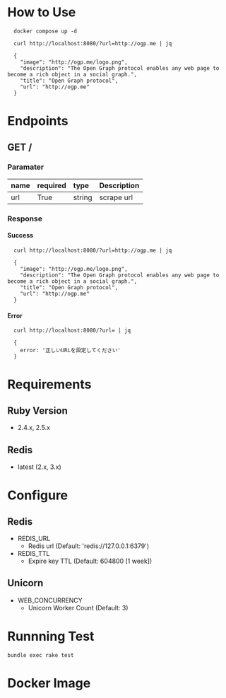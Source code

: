 # How to Use

```
  docker compose up -d
```

```
  curl http://localhost:8080/?url=http://ogp.me | jq

  {
    "image": "http://ogp.me/logo.png",
    "description": "The Open Graph protocol enables any web page to become a rich object in a social graph.",
    "title": "Open Graph protocol",
    "url": "http://ogp.me"
  }
```

# Endpoints

## GET /

### Paramater

|name|required|type|Description|
|:---|:---|:---|:---|
|url|True|string|scrape url|

### Response

#### Success

```
  curl http://localhost:8080/?url=http://ogp.me | jq

  {
    "image": "http://ogp.me/logo.png",
    "description": "The Open Graph protocol enables any web page to become a rich object in a social graph.",
    "title": "Open Graph protocol",
    "url": "http://ogp.me"
  }
```

#### Error

```
  curl http://localhost:8080/?url= | jq

  {
    error: '正しいURLを設定してください'
  }
```

# Requirements

## Ruby Version
- 2.4.x, 2.5.x

## Redis
- latest (2.x, 3.x)

# Configure

## Redis
- REDIS_URL
  - Redis url (Default: 'redis://127.0.0.1:6379')
- REDIS_TTL
  - Expire key TTL (Default: 604800 [1 week])

## Unicorn
- WEB_CONCURRENCY
  - Unicorn Worker Count (Default: 3)

# Runnning Test

```
bundle exec rake test
```

# Docker Image
